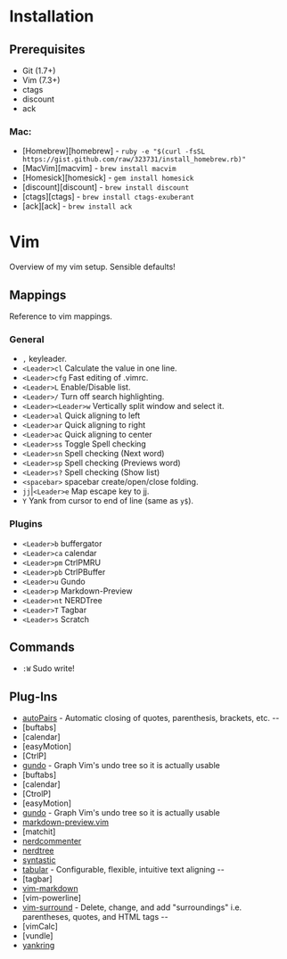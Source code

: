 # Installation

## Prerequisites

- Git (1.7+)
- Vim (7.3+)
- ctags
- discount
- ack

### Mac:

- [Homebrew][homebrew] - `ruby -e "$(curl -fsSL https://gist.github.com/raw/323731/install_homebrew.rb)"`
- [MacVim][macvim] - `brew install macvim`
- [Homesick][homesick] - `gem install homesick`
- [discount][discount] - `brew install discount`
- [ctags][ctags] - `brew install ctags-exuberant`
- [ack][ack] - `brew install ack`

# Vim

Overview of my vim setup. Sensible defaults!

## Mappings

Reference to vim mappings.

### General

- `,` keyleader.
- `<Leader>cl` Calculate the value in one line.
- `<Leader>cfg` Fast editing of .vimrc.
- `<Leader>L` Enable/Disable list.
- `<Leader>/` Turn off search highlighting.
- `<Leader><Leader>w` Vertically split window and select it.
- `<Leader>al` Quick aligning to left
- `<Leader>ar` Quick aligning to right
- `<Leader>ac` Quick aligning to center
- `<Leader>ss` Toggle Spell checking
- `<Leader>sn` Spell checking (Next word)
- `<Leader>sp` Spell checking (Previews word)
- `<Leader>s?` Spell checking (Show list)
- `<spacebar>` spacebar create/open/close folding.
- `jj`|`<Leader>e` Map escape key to jj.
- `Y` Yank from cursor to end of line (same as `y$`).

### Plugins

-   `<Leader>b`  buffergator
-   `<Leader>ca` calendar
-   `<Leader>pm` CtrlPMRU
-   `<Leader>pb` CtrlPBuffer
-   `<Leader>u`  Gundo
-   `<Leader>p`  Markdown-Preview
-   `<Leader>nt` NERDTree
-   `<Leader>T`  Tagbar
-   `<Leader>s`  Scratch

## Commands

- `:W` Sudo write!

## Plug-Ins

- [autoPairs](https://github.com/jiangmiao/auto-pairs) - Automatic closing of quotes, parenthesis, brackets, etc. \-\-
- [buftabs]
- [calendar]
- [easyMotion]
- [CtrlP]
- [gundo](https://github.com/vim-scripts/Gundo/blob/master/doc/gundo.txt) - Graph Vim's undo tree so it is actually usable
- [buftabs]
- [calendar]
- [CtrolP]
- [easyMotion]
- [gundo](https://github.com/vim-scripts/Gundo/blob/master/doc/gundo.txt) - Graph Vim's undo tree so it is actually usable
- [markdown-preview.vim](https://github.com/mkitt/markdown-preview.vim/blob/master/doc/markdown-preview.txt)
- [matchit]
- [nerdcommenter](https://github.com/scrooloose/nerdcommenter/blob/master/doc/NERD_commenter.txt)
- [nerdtree](https://github.com/scrooloose/nerdtree/blob/master/doc/NERD_tree.txt)
- [syntastic](https://github.com/scrooloose/syntastic/blob/master/doc/syntastic.txt)
- [tabular](https://github.com/godlygeek/tabular/blob/master/doc/Tabular.txt) - Configurable, flexible, intuitive text aligning \-\-
- [tagbar]
- [vim-markdown](https://github.com/tpope/vim-markdown)
- [vim-powerline]
- [vim-surround](https://github.com/tpope/vim-surround/blob/master/doc/surround.txt) - Delete, change, and add "surroundings" i.e. parentheses, quotes, and HTML tags \-\-
- [vimCalc]
- [vundle]
- [yankring](https://github.com/chrismetcalf/vim-yankring/blob/master/doc/yankring.txt)
